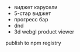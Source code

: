 - виджет карусели
- 5-стар виджет
- прогресс бар
- dnd
- 3d webgl product viewer

publish to npm registry
